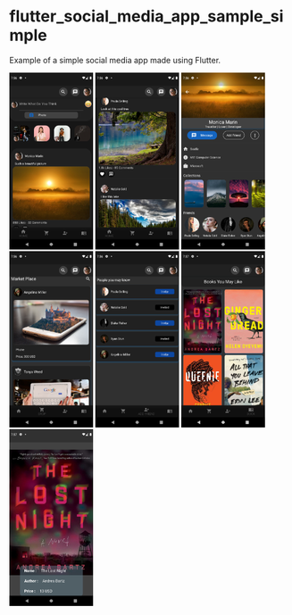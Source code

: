 # flutter_social_media_app_sample_simple

Example of a simple social media app made using Flutter.

<p float="left">
  <img src="assets/screenshots/Screenshot1.png" width="150" >
  <img src="assets/screenshots/Screenshot2.png" width="150" >
  <img src="assets/screenshots/Screenshot3.png" width="150" >
  <img src="assets/screenshots/Screenshot4.png" width="150" >
  <img src="assets/screenshots/Screenshot5.png" width="150" >
  <img src="assets/screenshots/Screenshot6.png" width="150" >
  <img src="assets/screenshots/Screenshot7.png" width="150" >
</p>


